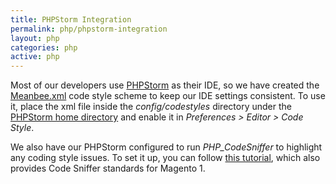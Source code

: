 ```yaml
---
title: PHPStorm Integration
permalink: php/phpstorm-integration
layout: php
categories: php
active: php
---
```


Most of our developers use [PHPStorm](https://www.jetbrains.com/phpstorm/) as their IDE, so we have created the [Meanbee.xml](/assets/php/Meanbee.xml) code style scheme to keep our IDE settings consistent. To use it, place the xml file inside the *config/codestyles* directory under the [PHPStorm home directory](https://www.jetbrains.com/phpstorm/help/project-and-ide-settings.html#d739710e149) and enable it in *Preferences > Editor > Code Style*.

We also have our PHPStorm configured to run *PHP_CodeSniffer* to highlight any coding style issues. To set it up, you can follow [this tutorial](http://rob3000.com/installing-magento-code-sniffer/), which also provides Code Sniffer standards for Magento 1.
